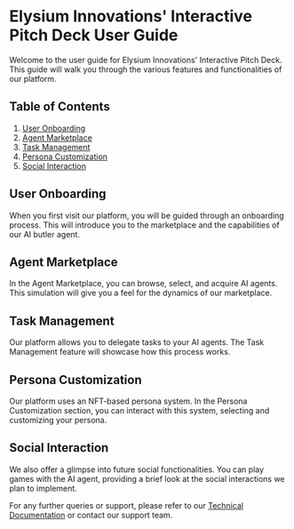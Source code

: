 # Elysium Innovations' Interactive Pitch Deck User Guide

Welcome to the user guide for Elysium Innovations' Interactive Pitch Deck. This guide will walk you through the various features and functionalities of our platform.

## Table of Contents

1. [User Onboarding](#user-onboarding)
2. [Agent Marketplace](#agent-marketplace)
3. [Task Management](#task-management)
4. [Persona Customization](#persona-customization)
5. [Social Interaction](#social-interaction)

## User Onboarding

When you first visit our platform, you will be guided through an onboarding process. This will introduce you to the marketplace and the capabilities of our AI butler agent.

## Agent Marketplace

In the Agent Marketplace, you can browse, select, and acquire AI agents. This simulation will give you a feel for the dynamics of our marketplace.

## Task Management

Our platform allows you to delegate tasks to your AI agents. The Task Management feature will showcase how this process works.

## Persona Customization

Our platform uses an NFT-based persona system. In the Persona Customization section, you can interact with this system, selecting and customizing your persona.

## Social Interaction

We also offer a glimpse into future social functionalities. You can play games with the AI agent, providing a brief look at the social interactions we plan to implement.

For any further queries or support, please refer to our [Technical Documentation](./technicalDocumentation.md) or contact our support team.